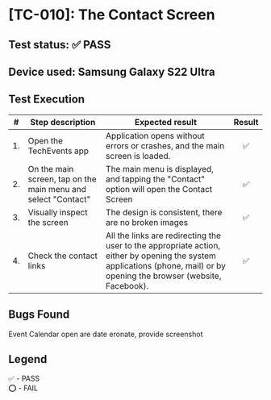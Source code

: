 # [TC-010]: The Contact Screen

## Test status: ✅ PASS

## Device used: Samsung Galaxy S22 Ultra

## Test Execution

| #  | Step description                     | Expected result                                                                               | Result |
|----|--------------------------------------|-----------------------------------------------------------------------------------------------|:------:|
| 1.  | Open the TechEvents app                                                   | Application opens without errors or crashes, and the main screen is loaded. | ✅  |
| 2.  | On the main screen, tap on the main menu and select "Contact" | The main menu is displayed, and tapping the "Contact" option will open the Contact Screen | ✅  |
| 3.  | Visually inspect the screen                                               | The design is consistent, there are no broken images | ✅  |
| 4.  | Check the contact links                                                   | All the links are redirecting the user to the appropriate action, either by opening the system applications (phone, mail) or by opening the browser (website, Facebook). | ✅  |

## Bugs Found

Event Calendar open are date eronate, provide screenshot

## Legend

✅ - PASS\
⭕ - FAIL

